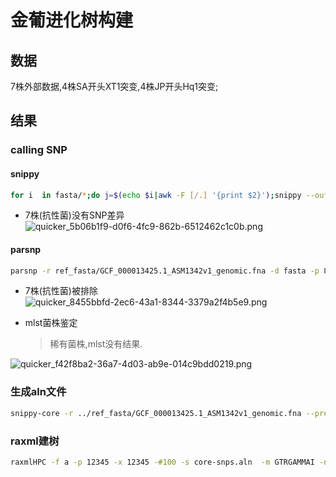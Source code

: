 # 金葡进化树构建
## 数据
7株外部数据,4株SA开头XT1突变,4株JP开头Hq1突变;
## 结果
### calling SNP
#### snippy
```bash
for i  in fasta/*;do j=$(echo $i|awk -F [/.] '{print $2}');snippy --outdir snippy/$j --ref ref_fasta/GCF_000013425.1_ASM1342v1_genomic.fna --ctgs $i;done
```
- 7株(抗性菌)没有SNP差异
![quicker_5b06b1f9-d0f6-4fc9-862b-6512462c1c0b.png](https://i.loli.net/2020/05/21/51xze3dywXLt7u2.png)
#### parsnp

```bash
parsnp -r ref_fasta/GCF_000013425.1_ASM1342v1_genomic.fna -d fasta -p 8 -o SNP_parsnp
```

- 7株(抗性菌)被排除
![quicker_8455bbfd-2ec6-43a1-8344-3379a2f4b5e9.png](https://i.loli.net/2020/05/21/eUNmZaWF6criIxV.png)

- mlst菌株鉴定

  > 稀有菌株,mlst没有结果.

![quicker_f42f8ba2-36a7-4d03-ab9e-014c9bdd0219.png](https://i.loli.net/2020/05/21/LO7m4KEeAsab9hP.png)

### 生成aln文件

``` bash
snippy-core -r ../ref_fasta/GCF_000013425.1_ASM1342v1_genomic.fna --prefix core-snps {J,S}*l
```

### raxml建树

```bash
raxmlHPC -f a -p 12345 -x 12345 -#100 -s core-snps.aln  -m GTRGAMMAI -n core-snps
```



